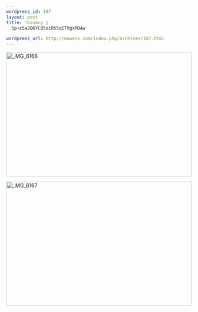 ```yaml
--- 
wordpress_id: 187
layout: post
title: !binary |
  5p+x5a2Q6YCB5oiR55qETVgxMDAw

wordpress_url: http://maweis.com/index.php/archives/187.html
---
```

<p><a href="http://maweis.com/m/MX1000_C17A/_MG_6166.jpg"><img style="border-right: 0px; border-top: 0px; border-left: 0px; border-bottom: 0px" height="337" alt="_MG_6166" src="http://maweis.com/m/MX1000_C17A/_MG_6166_thumb.jpg" width="504" border="0"></a> </p> <p><a href="http://maweis.com/m/MX1000_C17A/_MG_6167.jpg"><img style="border-right: 0px; border-top: 0px; border-left: 0px; border-bottom: 0px" height="337" alt="_MG_6167" src="http://maweis.com/m/MX1000_C17A/_MG_6167_thumb.jpg" width="504" border="0"></a></p>
